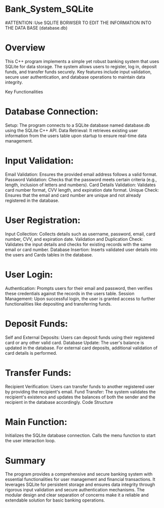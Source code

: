 # Bank_System_SQLite
#ATTENTION :Use SQLITE BORWSER TO EDIT THE INFORMATION INTO THE DATA BASE (database.db)
# Overview
This C++ program implements a simple yet robust banking system that uses SQLite for data storage. The system allows users to register, log in, deposit funds, and transfer funds securely. Key features include input validation, secure user authentication, and database operations to maintain data integrity.

Key Functionalities
# Database Connection:

Setup: The program connects to a SQLite database named database.db using the SQLite C++ API.
Data Retrieval: It retrieves existing user information from the users table upon startup to ensure real-time data management.
# Input Validation:

Email Validation: Ensures the provided email address follows a valid format.
Password Validation: Checks that the password meets certain criteria (e.g., length, inclusion of letters and numbers).
Card Details Validation: Validates card number format, CVV length, and expiration date format.
Unique Check: Ensures that the email and card number are unique and not already registered in the database.
# User Registration:

Input Collection: Collects details such as username, password, email, card number, CVV, and expiration date.
Validation and Duplication Check: Validates the input details and checks for existing records with the same email or card number.
Database Insertion: Inserts validated user details into the users and Cards tables in the database.
# User Login:

Authentication: Prompts users for their email and password, then verifies these credentials against the records in the users table.
Session Management: Upon successful login, the user is granted access to further functionalities like depositing and transferring funds.
# Deposit Funds:

Self and External Deposits: Users can deposit funds using their registered card or any other valid card.
Database Update: The user's balance is updated in the database. For external card deposits, additional validation of card details is performed.
# Transfer Funds:

Recipient Verification: Users can transfer funds to another registered user by providing the recipient's email.
Fund Transfer: The system validates the recipient's existence and updates the balances of both the sender and the recipient in the database accordingly.
Code Structure
# Main Function:

Initializes the SQLite database connection.
Calls the menu function to start the user interaction loop.

# Summary
The program provides a comprehensive and secure banking system with essential functionalities for user management and financial transactions. It leverages SQLite for persistent storage and ensures data integrity through rigorous input validation and secure authentication mechanisms. The modular design and clear separation of concerns make it a reliable and extendable solution for basic banking operations.






